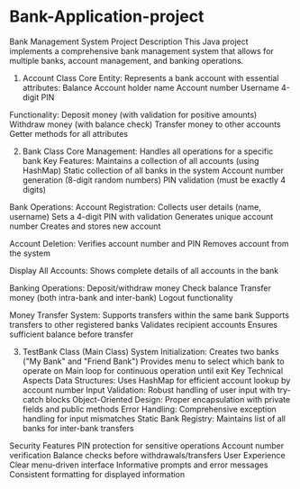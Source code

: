 # Bank-Application-project

Bank Management System Project Description
This Java project implements a comprehensive bank management system that allows for multiple banks, account management, and banking operations.

1. Account Class
Core Entity: Represents a bank account with essential attributes:
Balance
Account holder name
Account number
Username
4-digit PIN

Functionality:
Deposit money (with validation for positive amounts)
Withdraw money (with balance check)
Transfer money to other accounts
Getter methods for all attributes

2. Bank Class
Core Management: Handles all operations for a specific bank
Key Features:
Maintains a collection of all accounts (using HashMap)
Static collection of all banks in the system
Account number generation (8-digit random numbers)
PIN validation (must be exactly 4 digits)

Bank Operations:
Account Registration:
Collects user details (name, username)
Sets a 4-digit PIN with validation
Generates unique account number
Creates and stores new account

Account Deletion:
Verifies account number and PIN
Removes account from the system

Display All Accounts:
Shows complete details of all accounts in the bank

Banking Operations:
Deposit/withdraw money
Check balance
Transfer money (both intra-bank and inter-bank)
Logout functionality

Money Transfer System:
Supports transfers within the same bank
Supports transfers to other registered banks
Validates recipient accounts
Ensures sufficient balance before transfer

3. TestBank Class (Main Class)
System Initialization:
Creates two banks ("My Bank" and "Friend Bank")
Provides menu to select which bank to operate on
Main loop for continuous operation until exit
Key Technical Aspects
Data Structures: Uses HashMap for efficient account lookup by account number
Input Validation: Robust handling of user input with try-catch blocks
Object-Oriented Design: Proper encapsulation with private fields and public methods
Error Handling: Comprehensive exception handling for input mismatches
Static Bank Registry: Maintains list of all banks for inter-bank transfers

Security Features
PIN protection for sensitive operations
Account number verification
Balance checks before withdrawals/transfers
User Experience
Clear menu-driven interface
Informative prompts and error messages
Consistent formatting for displayed information
